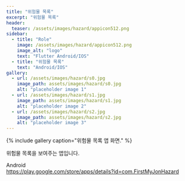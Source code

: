 ```yaml
---
title: "위험물 목록"
excerpt: "위험물 목록"
header:
  teaser: /assets/images/hazard/appicon512.png
sidebar:
  - title: "Role"
    image: /assets/images/hazard/appicon512.png
    image_alt: "logo"
    text: "Flutter Android/IOS"
  - title: "위험물 목록"
    text: "Android/IOS"
gallery:
  - url: /assets/images/hazard/s0.jpg
    image_path: assets/images/hazard/s0.jpg
    alt: "placeholder image 1"
  - url: /assets/images/hazard/s1.jpg
    image_path: assets/images/hazard/s1.jpg
    alt: "placeholder image 2"
  - url: /assets/images/hazard/s2.jpg
    image_path: assets/images/hazard/s2.jpg
    alt: "placeholder image 3"
---
```


{% include gallery caption="위험물 목록 앱 화면." %}

위험물 목록을 보여주는 앱입니다.

  Android  
  <https://play.google.com/store/apps/details?id=com.FirstMyJonHazard>  
    
  <!-- iOS  
  <https://apps.apple.com/us/app/tollgate-tycoon/id1551572556>   -->